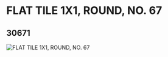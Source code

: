# FLAT TILE 1X1, ROUND, NO. 67
## 30671
![FLAT TILE 1X1, ROUND, NO. 67](https://lc-www-live-s.legocdn.com/media/bricks/5/2/6177074.jpg)
